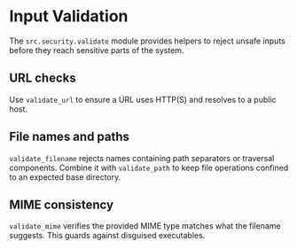 # Input Validation

The `src.security.validate` module provides helpers to reject unsafe inputs
before they reach sensitive parts of the system.

## URL checks
Use `validate_url` to ensure a URL uses HTTP(S) and resolves to a public host.

## File names and paths
`validate_filename` rejects names containing path separators or traversal
components. Combine it with `validate_path` to keep file operations confined to
an expected base directory.

## MIME consistency
`validate_mime` verifies the provided MIME type matches what the filename
suggests. This guards against disguised executables.
